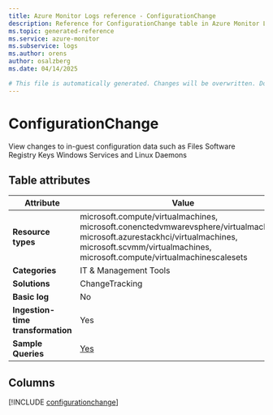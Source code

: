 ```yaml
---
title: Azure Monitor Logs reference - ConfigurationChange
description: Reference for ConfigurationChange table in Azure Monitor Logs.
ms.topic: generated-reference
ms.service: azure-monitor
ms.subservice: logs
ms.author: orens
author: osalzberg
ms.date: 04/14/2025

# This file is automatically generated. Changes will be overwritten. Do not change this file directly.
---
```


# ConfigurationChange

View changes to in-guest configuration data such as Files Software Registry Keys Windows Services and Linux Daemons


## Table attributes

|Attribute|Value|
|---|---|
|**Resource types**|microsoft.compute/virtualmachines,<br>microsoft.conenctedvmwarevsphere/virtualmachines,<br>microsoft.azurestackhci/virtualmachines,<br>microsoft.scvmm/virtualmachines,<br>microsoft.compute/virtualmachinescalesets|
|**Categories**|IT & Management Tools|
|**Solutions**| ChangeTracking|
|**Basic log**|No|
|**Ingestion-time transformation**|Yes|
|**Sample Queries**|[Yes](/azure/azure-monitor/reference/queries/configurationchange)|



## Columns
  
[!INCLUDE [configurationchange](~/reusable-content/ce-skilling/azure/includes/azure-monitor/reference/tables/configurationchange-include.md)]
